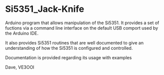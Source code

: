 # Si5351_Jack-Knife

Arduino program that allows manipulation of the Si5351. It provides a set of fuctions via a command line interface on 
the default USB comport used by the Arduino IDE.

It also provides Si5351 routines that are well documented to give an understanding of how the Si5351 is configured and controlled.

Documentation is provided regarding its usage with examples

Dave, VE3OOI
